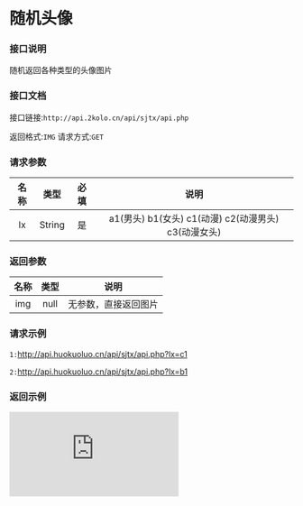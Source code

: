 # 随机头像

### 接口说明

随机返回各种类型的头像图片

### 接口文档

接口链接:`http://api.2kolo.cn/api/sjtx/api.php`

返回格式:`IMG`  请求方式:`GET`

### 请求参数

|  名称  |  类型  |  必填  |  说明  |
|  :----:  |  :----:  |  :----:  |  :----:  |
|  lx  |  String  |  是  |  a1(男头)   b1(女头)   c1(动漫)   c2(动漫男头)   c3(动漫女头)|

### 返回参数

|名称|类型|说明
|:----:|:----:|:----:|
|img|null|无参数，直接返回图片|

### 请求示例

`1:`http://api.huokuoluo.cn/api/sjtx/api.php?lx=c1

`2:`http://api.huokuoluo.cn/api/sjtx/api.php?lx=b1

### 返回示例
![alt 返回示例](http://api.huokuoluo.cn/api/sjtx/api.php "随机头像")